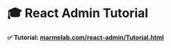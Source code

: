 # 🎓 React Admin Tutorial

#### ✅ Tutorial: [marmelab.com/react-admin/Tutorial.html](https://marmelab.com/react-admin/Tutorial.html)

